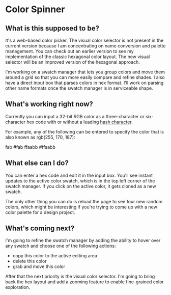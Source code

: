 # Color Spinner


## What is this supposed to be?

It's a web-based color picker. The visual color selector is not
present in the current version because I am concentrating on name
conversion and palette management. You can check out an earlier
version to see my implementation of the classic hexagonal color
layout. The new visual selector will be an improved version of the
hexagonal approach.

I'm working on a swatch manager that lets you group colors and move
them around a grid so that you can more easily compare and refine
shades. I also have a direct input box that parses colors in hex
format. I'll work on parsing other name formats once the swatch
manager is in serviceable shape.


## What's working right now?

Currently you can input a 32-bit RGB color as a three-character or
six-character hex code with or without a leading [hash
character](https://en.wikipedia.org/wiki/Number_sign).

For example, any of the following can be entered to specify the
color that is also known as rgb(255, 170, 187):

fab
#fab
ffaabb
#ffaabb


## What else can I do?

You can enter a hex code and edit it in the input box. You'll see
instant updates to the active color swatch, which is in the top
left corner of the swatch manager. If you click on the active color,
it gets cloned as a new swatch.

The only other thing you can do is reload the page to see four new
random colors, which might be interesting if you're trying to come
up with a new color palette for a design project.


## What's coming next?

I'm going to refine the swatch manager by adding the ability to
hover over any swatch and choose one of the following actions:

- copy this color to the active editing area
- delete this color
- grab and move this color

After that the next priority is the visual color selector. I'm going
to bring back the hex layout and add a zooming feature to enable
fine-grained color exploration.

